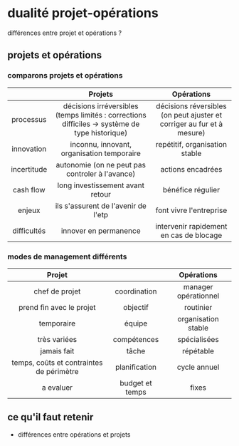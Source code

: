 # dualité projet-opérations

différences entre projet et opérations ?

## projets et opérations

### comparons projets et opérations

| | Projets | Opérations |
| :---: | :---: | :---: |
| processus | décisions irréversibles (temps limités : corrections difficiles &rarr; système de type historique) | décisions réversibles (on peut ajuster et corriger au fur et à mesure) |
| innovation | inconnu, innovant, organisation temporaire | repétitif, organisation stable |
| incertitude | autonomie (on ne peut pas controler à l'avance) | actions encadrées |
| cash flow | long investissement avant retour | bénéfice régulier |
| enjeux | ils s'assurent de l'avenir de l'etp | font vivre l'entreprise |
| difficultés | innover en permanence | intervenir rapidement en cas de blocage |

### modes de management différents

| Projet | | Opérations |
| :---: | :---: | :---: |
| chef de projet | coordination | manager opérationnel | 
| prend fin avec le projet | objectif | routinier |
| temporaire | équipe | organisation stable |
| très variées | compétences | spécialisées |
| jamais fait | tâche | répétable |
| temps, coûts et contraintes de périmètre | planification | cycle annuel |
| a evaluer | budget et temps | fixes |

## ce qu'il faut retenir

* différences entre opérations et projets
